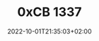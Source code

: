 ---
title: "0xCB 1337"
description: "Here you can find the instructions for assembling the 0xCB 1337 macro pad."
lead: "Here you can find the instructions for assembling the 0xCB 1337 macro pad."
date: 2022-10-01T21:35:03+02:00
lastmod: 2022-10-01T21:35:03+02:00
draft: false
images: [1337-beauty.webp]
categories: instructions
---